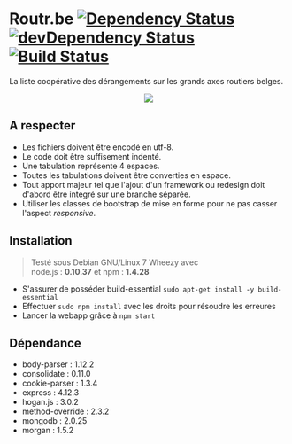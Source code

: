 # Routr.be [![Dependency Status](https://david-dm.org/sCreami/foo.svg)](https://david-dm.org/sCreami/routr.be) [![devDependency Status](https://david-dm.org/sCreami/foo/dev-status.svg)](https://david-dm.org/sCreami/routr.be#info=devDependencies) [![Build Status](https://magnum.travis-ci.com/sCreami/routr.be.svg?token=yaRgVH99sKCMGz5Yvg8s&branch=node.js)](https://magnum.travis-ci.com/sCreami/routr.be)
La liste coopérative des dérangements sur les grands axes routiers belges.

<p align="center">
  <img src="http://i.imgur.com/E1YMjBT.png"/>
</p>

## A respecter
- Les fichiers doivent être encodé en utf-8.
- Le code doit être suffisement indenté.
- Une tabulation représente 4 espaces.
- Toutes les tabulations doivent être converties en espace.
- Tout apport majeur tel que l'ajout d'un framework ou redesign doit d'abord être integré sur une branche séparée.
- Utiliser les classes de bootstrap de mise en forme pour ne pas casser l'aspect _responsive_.

## Installation
> Testé sous Debian GNU/Linux 7 Wheezy avec <br>
> node.js : **0.10.37** et npm : **1.4.28**

- S'assurer de posséder build-essential `sudo apt-get install -y build-essential`
- Effectuer `sudo npm install` avec les droits pour résoudre les erreures
- Lancer la webapp grâce à `npm start`

## Dépendance
- body-parser : 1.12.2
- consolidate : 0.11.0
- cookie-parser : 1.3.4
- express : 4.12.3
- hogan.js : 3.0.2
- method-override : 2.3.2
- mongodb : 2.0.25
- morgan : 1.5.2